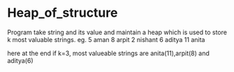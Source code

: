 # Heap_of_structure

Program take string and its value and maintain a heap which is used to store k most valuable strings.
eg.
5 aman
8 arpit
2 nishant
6 aditya
11 anita

here at the end if k=3, most valueable strings are anita(11),arpit(8) and aditya(6)
